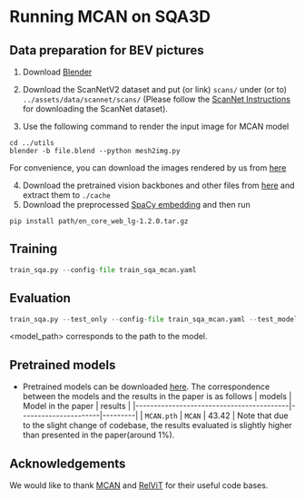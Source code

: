 # Running MCAN on SQA3D

## Data preparation for BEV pictures

1. Download [Blender](https://www.blender.org/download/)

2. Download the ScanNetV2 dataset and put (or link) `scans/` under (or to) `../assets/data/scannet/scans/` (Please follow the [ScanNet Instructions](../assets/data/scannet/README.md) for downloading the ScanNet dataset).

3. Use the following command to render the input image for MCAN model
```shell
cd ../utils
blender -b file.blend --python mesh2img.py
``` 
For convenience, you can download the images rendered by us from [here](https://zenodo.org/record/7544818/files/bird.zip?download=1)

4. Download the pretrained vision backbones and other files from [here](https://drive.google.com/file/d/1pxmUxkk5t8Bg_cS_jdaQgugCqYddZInE/view?usp=sharing) and extract them to `./cache`
5. Download the preprocessed [SpaCy embedding](en_vectors_web_lg) and then run
```shell
pip install path/en_core_web_lg-1.2.0.tar.gz
```

## Training
```python
train_sqa.py --config-file train_sqa_mcan.yaml
```

## Evaluation
```python
train_sqa.py --test_only --config-file train_sqa_mcan.yaml --test_model <model_path>
```
<model_path> corresponds to the path to the model.

## Pretrained models
- Pretrained models can be downloaded [here](https://drive.google.com/drive/folders/1WJlvLUslAOwe846oJ1W4kpmck_SlkPUR?usp=share_link). The correspondence between the models and the results in the paper is as follows
    | models                                   |  Model in the paper  | results |
    |------------------------------------------|----------------------|---------|
    | `MCAN.pth`                               | `MCAN`               |  43.42  |
Note that due to the slight change of codebase, the results evaluated is slightly higher than presented in the paper(around 1%).

## Acknowledgements
We would like to thank [MCAN](https://github.com/MILVLG/mcan-vqa) and [RelViT](https://github.com/NVlabs/RelViT) for their useful code bases.
